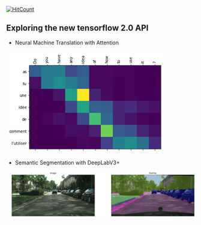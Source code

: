 [![HitCount](http://hits.dwyl.io/srihari-humbarwadi/tensorflow2.0_notebooks.svg)](http://hits.dwyl.io/tensorflow2.0_notebooks)
## Exploring the new tensorflow 2.0 API
 - Neural Machine Translation with Attention
 
 ![](attention.png)
 - Semantic Segmentation with DeepLabV3+
 
 ![](segmentation.png)
